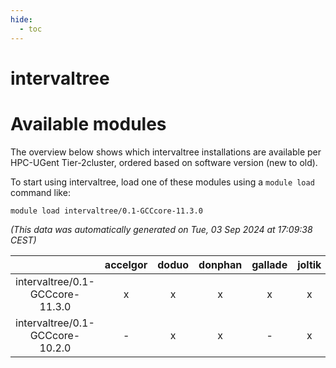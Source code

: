 ```yaml
---
hide:
  - toc
---
```


intervaltree
============

# Available modules


The overview below shows which intervaltree installations are available per HPC-UGent Tier-2cluster, ordered based on software version (new to old).

To start using intervaltree, load one of these modules using a `module load` command like:

```shell
module load intervaltree/0.1-GCCcore-11.3.0
```

*(This data was automatically generated on Tue, 03 Sep 2024 at 17:09:38 CEST)*  

| |accelgor|doduo|donphan|gallade|joltik|shinx|skitty|
| :---: | :---: | :---: | :---: | :---: | :---: | :---: | :---: |
|intervaltree/0.1-GCCcore-11.3.0|x|x|x|x|x|-|x|
|intervaltree/0.1-GCCcore-10.2.0|-|x|x|-|x|-|x|
